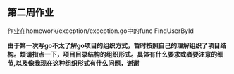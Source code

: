 ## 第二周作业

作业在homework/exception/exception.go中的func FindUserById

**由于第一次写go不太了解go项目的组织方式，暂时按照自己的理解组织了项目结构。烦请指点一下，项目目录结构的组织形式。具体有什么要求或者要注意的细节,以及像我现在这种组织形式有什么问题，谢谢**